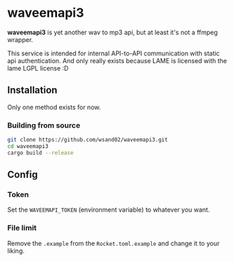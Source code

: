 # waveemapi3

**waveemapi3** is yet another wav to mp3 api, but at least it's not a ffmpeg wrapper.

This service is intended for internal API-to-API communication with static api authentication.
And only really exists because LAME is licensed with the lame LGPL license :D

## Installation

Only one method exists for now.

### Building from source

```bash
git clone https://github.com/wsand02/waveemapi3.git
cd waveemapi3
cargo build --release
```

## Config

### Token
Set the `WAVEEMAPI_TOKEN` (environment variable) to whatever you want.

### File limit
Remove the `.example` from the `Rocket.toml.example` and change it to your liking.